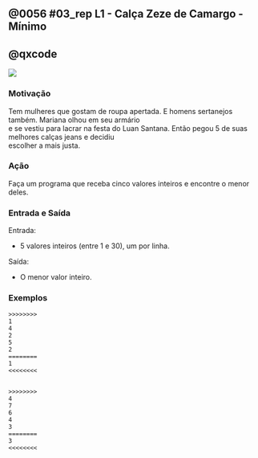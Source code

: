 ## @0056 #03_rep L1 - Calça Zeze de Camargo - Mínimo
## @qxcode

![](capa.jpg)

### Motivação

Tem mulheres que gostam de roupa apertada. E homens sertanejos também. Mariana olhou em seu armário  
e se vestiu para lacrar na festa do Luan Santana. Então pegou 5 de suas melhores calças jeans e decidiu  
escolher a mais justa.  
  

### Ação

Faça um programa que receba cinco valores inteiros e encontre o menor deles.  
  

### Entrada e Saída

Entrada:

*   5 valores inteiros (entre 1 e 30), um por linha.

Saída:

*   O menor valor inteiro.  
      
    

### Exemplos

```
>>>>>>>>
1
4
2
5
2
========
1
<<<<<<<<


>>>>>>>>
4
7
6
4
3
========
3
<<<<<<<<
```

<!---


>>>>>>>>
4
2
6
8
3
========
2
<<<<<<<<


>>>>>>>>
4
2
6
1
3
========
1
<<<<<<<<


>>>>>>>>
12
5
5
6
9
========
5
<<<<<<<<

--->